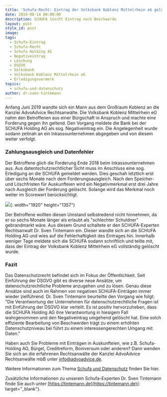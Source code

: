 ```yaml
---
title: 'Schufa-Recht: Eintrag der Volksbank Koblenz Mittelrhein eG gelöscht'
date: 2019-08-14 00:00:00
description: SCHUFA löscht Eintrag nach Beschwerde
layout: post
style_id: post
image:
tags:
  - Schufa-Eintrag
  - Schufa-Recht
  - Schufa Holding AG
  - Negativeintrag
  - Löschung
  - DSGVO
  - Volksbank
  - Volksbank Koblenz Mittelrhein eG
  - Erledigungsvermerk
topics:
  - schufa-und-datenschutz
author: dr-sven-tintemann
---
```

Anfang Juni 2019 wandte sich ein Mann aus dem Großraum Koblenz an die Kanzlei AdvoAdvice Rechtsanwälte. Die Volksbank Koblenz Mittelrhein eG nahm den Betroffenen aus einer Bürgschaft in Anspruch und machte eine Forderung gegen ihn geltend. Den Vorgang meldete die Bank bei der SCHUFA Holding AG als sog. Negativeintrag ein. Die Angelegenheit wurde sodann zeitnah an ein Inkassounternehmen abgegeben und von diesem weiter verfolgt.&nbsp;

### Zahlungsausgleich und Datenfehler

Der Betroffene glich die Forderung Ende 2018 beim Inkassounternehmen aus. Aus datentschutzrechtlicher Sicht muss im Anschluss eine sog. Erledigung an die SCHUFA gemeldet werden. Dies geschah letztlich erst über sechs Monate nach dem Forderungsausgleich. Nach den Speicher- und Löschfristen für Auskunfteien wird ein Negativmerkmal erst drei Jahre nach Ausgleich der Forderung gelöscht. Solange wird das Merkmal noch weiter im Scorewert berücksichtigt.

![](/uploads/dsgvo-3446011-1920-7.jpg){: width="1920" height="1357"}

Der Betroffene wollten diesen Umstand selbstredend nicht hinnehmen, da er so sechs Monate länger als erlaubt als "schlechter Schuldner" gebrandmarkt wäre. Aus diesem Grund schaltete er den SCHUFA-Experten Rechtsanwalt Dr. Sven Tintemann ein. Dieser wandte sich an die SCHUFA Holding AG und wies auf die Fehlerhaftigkeit des Eintrages hin. Innerhalb weniger Tage meldete sich die SCHUFA sodann schriftlich und teilte mit, dass der Eintrag der Volksbank Koblenz Mittelrhein eG vollständig gelöscht wurde.

### Fazit

Das Datenschutzrecht befindet sich im Fokus der Öffentlichkeit. Seit Einführung der DSGVO gibt es diverse neue Ansätze, um datenschutzrechtliche Probleme anzugehen und zu lösen. Genau diese Ansätze sind auch im Rahmen von negativen SCHUFA-Einträgen immer wieder zielführend. Dr. Sven Tintemann beurteilte den Vorgang wie folgt: "Die Verantwortung der Unternehmen für datenschutzrechtliche Fragen ist mit Einführung der DSGVO klar verteilt. Es ist positiv hervorzuheben, dass die SCHUFA Holding AG ihre Verantwortung in hiesigem Fall wahrgenommen und den Negativeintrag umgehend gelöscht hat. Eine solch effiziente Bearbeitung von Beschwerden trägt zu einem erhöhten Datenschutzniveau bei führt zu einem interessengerechten Umgang mit Daten."

Haben auch Sie Probleme mit Einträgen in Auskunfteien, wie z.B. Schufa-Holding AG, Bürgel, Creditreform, Boniversum oder anderen? Dann wenden Sie sich an die erfahrenen Rechtsanwälte der Kanzlei AdvoAdvice Rechtsanwälte mbB unter [info@advoadvice.de](mailto:info@advoadvice.de).

Weitere Informationen zum Thema [Schufa und Datenschutz](/themen/schufa-und-datenschutz/)&nbsp;finden Sie hier.&nbsp;

Zusätzliche Informationen zu unserem Schufa-Experten Dr. Sven Tintemann finde Sie auch unter [https://tintemann.de](https://tintemann.de){: target="_blank"}.